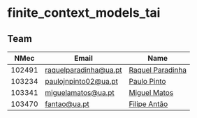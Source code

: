 # finite_context_models_tai

## Team

| NMec   | Email                 | Name                                                   |
|--------|-----------------------|--------------------------------------------------------|
| 102491 | raquelparadinha@ua.pt | [Raquel Paradinha](https://github.com/raquelparadinha) |
| 103234 | paulojnpinto02@ua.pt  | [Paulo Pinto](https://github.com/Pjnp5)                |
| 103341 | miguelamatos@ua.pt    | [Miguel Matos](https://github.com/mankings)            |
| 103470 | fantao@ua.pt          | [Filipe Antão](https://github.com/fantao)              |